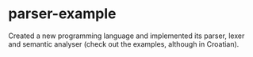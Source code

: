 # parser-example
 
Created a new programming language and implemented its parser, lexer and semantic analyser (check out the examples, although in Croatian).
